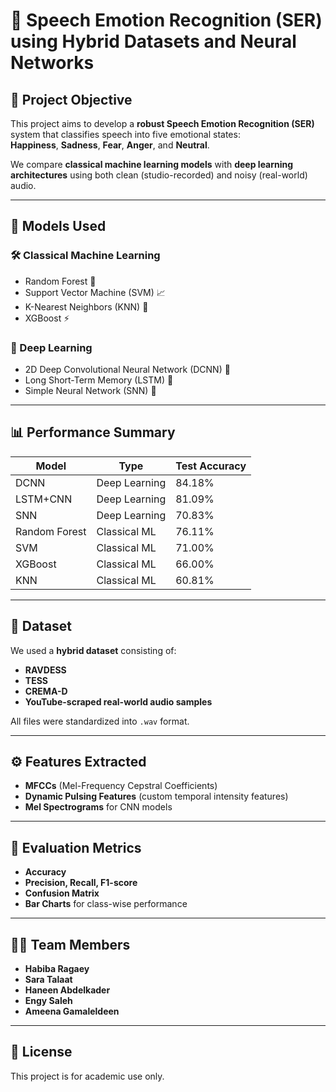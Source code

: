
# 📢 Speech Emotion Recognition (SER) using Hybrid Datasets and Neural Networks

## 🎯 Project Objective

This project aims to develop a **robust Speech Emotion Recognition (SER)** system that classifies speech into five emotional states:  
**Happiness**, **Sadness**, **Fear**, **Anger**, and **Neutral**.

We compare **classical machine learning models** with **deep learning architectures** using both clean (studio-recorded) and noisy (real-world) audio.

---

## 🧠 Models Used

### 🛠 Classical Machine Learning
- Random Forest 🌲
- Support Vector Machine (SVM) 📈
- K-Nearest Neighbors (KNN) 📍
- XGBoost ⚡

### 🤖 Deep Learning
- 2D Deep Convolutional Neural Network (DCNN) 🧩
- Long Short-Term Memory (LSTM) 🧠
- Simple Neural Network (SNN) 🔧

---

## 📊 Performance Summary

| Model        | Type            | Test Accuracy |
|--------------|-----------------|----------------|
| DCNN         | Deep Learning   | 84.18%         |
| LSTM+CNN     | Deep Learning   | 81.09%         |
| SNN          | Deep Learning   | 70.83%         |
| Random Forest| Classical ML    | 76.11%         |
| SVM          | Classical ML    | 71.00%         |
| XGBoost      | Classical ML    | 66.00%         |
| KNN          | Classical ML    | 60.81%         |

---

## 📁 Dataset

We used a **hybrid dataset** consisting of:
- **RAVDESS**
- **TESS**
- **CREMA-D**
- **YouTube-scraped real-world audio samples**

All files were standardized into `.wav` format.

---

## ⚙️ Features Extracted

- **MFCCs** (Mel-Frequency Cepstral Coefficients)
- **Dynamic Pulsing Features** (custom temporal intensity features)
- **Mel Spectrograms** for CNN models

---

## 🧪 Evaluation Metrics

- **Accuracy**
- **Precision, Recall, F1-score**
- **Confusion Matrix**
- **Bar Charts** for class-wise performance

---

## 👩‍💻 Team Members

- **Habiba Ragaey**  
- **Sara Talaat**  
- **Haneen Abdelkader**  
- **Engy Saleh**  
- **Ameena Gamaleldeen**

---

## 📜 License

This project is for academic use only.
